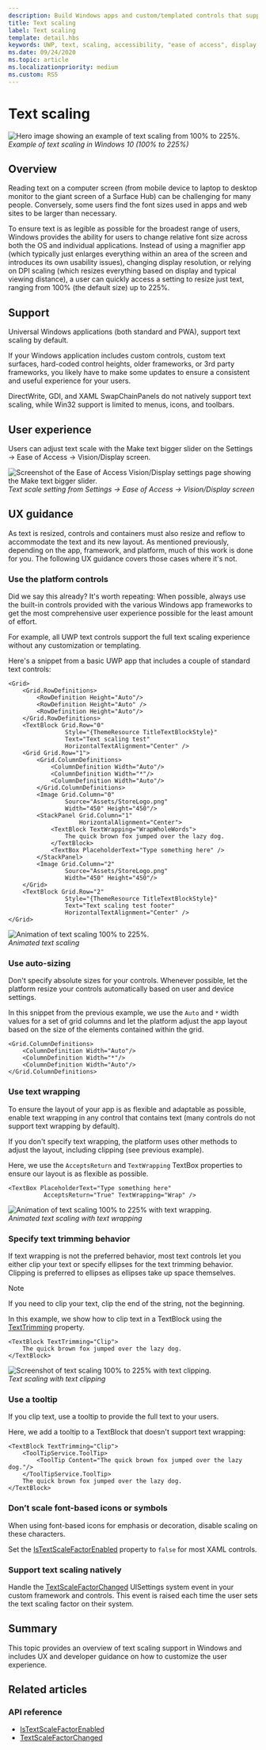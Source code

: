 ```yaml
---
description: Build Windows apps and custom/templated controls that support platform text scaling.
title: Text scaling
label: Text scaling
template: detail.hbs
keywords: UWP, text, scaling, accessibility, "ease of access", display, "Make text bigger", user interaction, input
ms.date: 09/24/2020
ms.topic: article
ms.localizationpriority: medium
ms.custom: RS5
---
```

# Text scaling

![Hero image showing an example of text scaling from 100% to 225%.](images/coretext/text-scaling-news-hero-small.png)  
*Example of text scaling in Windows 10 (100% to 225%)*

## Overview

Reading text on a computer screen (from mobile device to laptop to desktop monitor to the giant screen of a Surface Hub) can be challenging for many people. Conversely, some users find the font sizes used in apps and web sites to be larger than necessary.

To ensure text is as legible as possible for the broadest range of users, Windows provides the ability for users to change relative font size across both the OS and individual applications. Instead of using a magnifier app (which typically just enlarges everything within an area of the screen and introduces its own usability issues), changing display resolution, or relying on DPI scaling (which resizes everything based on display and typical viewing distance), a user can quickly access a setting to resize just text, ranging from 100% (the default size) up to 225%.

## Support

Universal Windows applications (both standard and PWA), support text scaling by default.

If your Windows application includes custom controls, custom text surfaces, hard-coded control heights, older frameworks, or 3rd party frameworks, you likely have to make some updates to ensure a consistent and useful experience for your users.  

DirectWrite, GDI, and XAML SwapChainPanels do not natively support text scaling, while Win32 support is limited to menus, icons, and toolbars.  

<!-- If you want to support text scaling in your application with these frameworks, you’ll need to support the text scaling change event outlined below and provide alternative sizes for your UI and content.   -->

## User experience

Users can adjust text scale with the Make text bigger slider on the Settings -> Ease of Access -> Vision/Display screen.

![Screenshot of the Ease of Access Vision/Display settings page showing the Make text bigger slider.](images/coretext/text-scaling-settings-100-small.png)  
*Text scale setting from Settings -> Ease of Access -> Vision/Display screen*

## UX guidance

As text is resized, controls and containers must also resize and reflow to accommodate the text and its new layout. As mentioned previously, depending on the app, framework, and platform, much of this work is done for you. The following UX guidance covers those cases where it's not.

### Use the platform controls

Did we say this already? It's worth repeating: When possible, always use the built-in controls provided with the various Windows app frameworks to get the most comprehensive user experience possible for the least amount of effort.

For example, all UWP text controls support the full text scaling experience without any customization or templating.

Here's a snippet from a basic UWP app that includes a couple of standard text controls:

``` xaml
<Grid>
    <Grid.RowDefinitions>
        <RowDefinition Height="Auto"/>
        <RowDefinition Height="Auto" />
        <RowDefinition Height="Auto"/>
    </Grid.RowDefinitions>
    <TextBlock Grid.Row="0" 
                Style="{ThemeResource TitleTextBlockStyle}"
                Text="Text scaling test" 
                HorizontalTextAlignment="Center" />
    <Grid Grid.Row="1">
        <Grid.ColumnDefinitions>
            <ColumnDefinition Width="Auto"/>
            <ColumnDefinition Width="*"/>
            <ColumnDefinition Width="Auto"/>
        </Grid.ColumnDefinitions>
        <Image Grid.Column="0" 
                Source="Assets/StoreLogo.png" 
                Width="450" Height="450"/>
        <StackPanel Grid.Column="1" 
                    HorizontalAlignment="Center">
            <TextBlock TextWrapping="WrapWholeWords">
                The quick brown fox jumped over the lazy dog.
            </TextBlock>
            <TextBox PlaceholderText="Type something here" />
        </StackPanel>
        <Image Grid.Column="2" 
                Source="Assets/StoreLogo.png" 
                Width="450" Height="450"/>
    </Grid>
    <TextBlock Grid.Row="2" 
                Style="{ThemeResource TitleTextBlockStyle}"
                Text="Text scaling test footer" 
                HorizontalTextAlignment="Center" />
</Grid>
```

![Animation of text scaling 100% to 225%.](images/coretext/text-scaling.gif)  
*Animated text scaling*

### Use auto-sizing

Don't specify absolute sizes for your controls. Whenever possible, let the platform resize your controls automatically based on user and device settings.  

In this snippet from the previous example, we use the `Auto` and `*` width values for a set of grid columns and let the platform adjust the app layout based on the size of the elements contained within the grid.

``` xaml
<Grid.ColumnDefinitions>
    <ColumnDefinition Width="Auto"/>
    <ColumnDefinition Width="*"/>
    <ColumnDefinition Width="Auto"/>
</Grid.ColumnDefinitions>
```

### Use text wrapping

To ensure the layout of your app is as flexible and adaptable as possible, enable text wrapping in any control that contains text (many controls do not support text wrapping by default).

If you don't specify text wrapping, the platform uses other methods to adjust the layout, including clipping (see previous example).

Here, we use the `AcceptsReturn` and `TextWrapping` TextBox properties to ensure our layout is as flexible as possible.

``` xaml
<TextBox PlaceholderText="Type something here" 
          AcceptsReturn="True" TextWrapping="Wrap" />
```

![Animation of text scaling 100% to 225% with text wrapping.](images/coretext/text-scaling-textwrap.gif)  
*Animated text scaling with text wrapping*

### Specify text trimming behavior

If text wrapping is not the preferred behavior, most text controls let you either clip your text or specify ellipses for the text trimming behavior. Clipping is preferred to ellipses as ellipses take up space themselves.

> [!NOTE]
> If you need to clip your text, clip the end of the string, not the beginning.

In this example, we show how to clip text in a TextBlock using the [TextTrimming](/uwp/api/windows.ui.xaml.controls.textblock.texttrimming) property.

``` xaml
<TextBlock TextTrimming="Clip">
    The quick brown fox jumped over the lazy dog.
</TextBlock>
```

![Screenshot of text scaling 100% to 225% with text clipping.](images/coretext/text-scaling-clipping-small.png)  
*Text scaling with text clipping*

### Use a tooltip

If you clip text, use a tooltip to provide the full text to your users.

Here, we add a tooltip to a TextBlock that doesn't support text wrapping:

``` xaml
<TextBlock TextTrimming="Clip">
    <ToolTipService.ToolTip>
        <ToolTip Content="The quick brown fox jumped over the lazy dog."/>
    </ToolTipService.ToolTip>
    The quick brown fox jumped over the lazy dog.
</TextBlock>
```

### Don’t scale font-based icons or symbols

When using font-based icons for emphasis or decoration, disable scaling on these characters.

Set the [IsTextScaleFactorEnabled](/uwp/api/windows.ui.xaml.controls.control.istextscalefactorenabled) property to `false` for most XAML controls.

### Support text scaling natively

Handle the [TextScaleFactorChanged](/uwp/api/windows.ui.viewmanagement.uisettings.textscalefactorchanged) UISettings system event in your custom framework and controls. This event is raised each time the user sets the text scaling factor on their system.

## Summary

This topic provides an overview of text scaling support in Windows and includes UX and developer guidance on how to customize the user experience.

## Related articles

### API reference

- [IsTextScaleFactorEnabled](/uwp/api/windows.ui.xaml.controls.control.istextscalefactorenabled)
- [TextScaleFactorChanged](/uwp/api/windows.ui.viewmanagement.uisettings.textscalefactorchanged)
